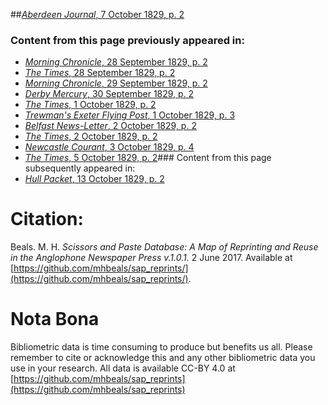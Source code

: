 ##[*Aberdeen Journal*, 7 October 1829, p. 2](https://mhbeals.github.io/sap_html/Aberdeen-Journal/Aberdeen-Journal-7-October-1829-p-2)

### Content from this page previously appeared in:
+ [*Morning Chronicle*, 28 September 1829, p. 2](https://mhbeals.github.io/sap_html/Morning-Chronicle/Morning-Chronicle-28-September-1829-p-2)
+ [*The Times*, 28 September 1829, p. 2](https://mhbeals.github.io/sap_html/The-Times/The-Times-28-September-1829-p-2)
+ [*Morning Chronicle*, 29 September 1829, p. 2](https://mhbeals.github.io/sap_html/Morning-Chronicle/Morning-Chronicle-29-September-1829-p-2)
+ [*Derby Mercury*, 30 September 1829, p. 2](https://mhbeals.github.io/sap_html/Derby-Mercury/Derby-Mercury-30-September-1829-p-2)
+ [*The Times*, 1 October 1829, p. 2](https://mhbeals.github.io/sap_html/The-Times/The-Times-1-October-1829-p-2)
+ [*Trewman's Exeter Flying Post*, 1 October 1829, p. 3](https://mhbeals.github.io/sap_html/Trewman's-Exeter-Flying-Post/Trewman's-Exeter-Flying-Post-1-October-1829-p-3)
+ [*Belfast News-Letter*, 2 October 1829, p. 2](https://mhbeals.github.io/sap_html/Belfast-News-Letter/Belfast-News-Letter-2-October-1829-p-2)
+ [*The Times*, 2 October 1829, p. 2](https://mhbeals.github.io/sap_html/The-Times/The-Times-2-October-1829-p-2)
+ [*Newcastle Courant*, 3 October 1829, p. 4](https://mhbeals.github.io/sap_html/Newcastle-Courant/Newcastle-Courant-3-October-1829-p-4)
+ [*The Times*, 5 October 1829, p. 2](https://mhbeals.github.io/sap_html/The-Times/The-Times-5-October-1829-p-2)### Content from this page subsequently appeared in:
+ [*Hull Packet*, 13 October 1829, p. 2](https://mhbeals.github.io/sap_html/Hull-Packet/Hull-Packet-13-October-1829-p-2)
                    
# Citation: 

Beals. M. H. *Scissors and Paste Database: A Map of Reprinting and Reuse in the Anglophone Newspaper Press v.1.0.1.* 2 June 2017. Available at [https://github.com/mhbeals/sap_reprints/](https://github.com/mhbeals/sap_reprints/). 
                    
# Nota Bona

Bibliometric data is time consuming to produce but benefits us all. Please remember to cite or acknowledge this and any other bibliometric data you use in your research. All data is available CC-BY 4.0 at [https://github.com/mhbeals/sap_reprints](https://github.com/mhbeals/sap_reprints)